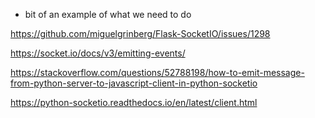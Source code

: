 * bit of an example of what we need to do

https://github.com/miguelgrinberg/Flask-SocketIO/issues/1298

https://socket.io/docs/v3/emitting-events/

https://stackoverflow.com/questions/52788198/how-to-emit-message-from-python-server-to-javascript-client-in-python-socketio

https://python-socketio.readthedocs.io/en/latest/client.html